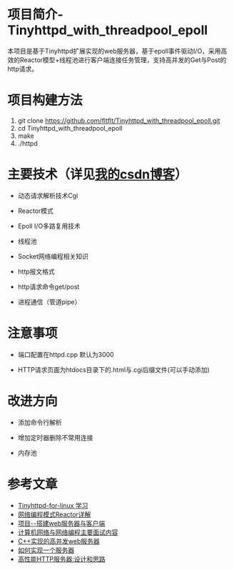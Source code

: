 # 项目简介-Tinyhttpd_with_threadpool_epoll

本项目是基于Tinyhttpd扩展实现的web服务器，基于epoll事件驱动I/O，采用高效的Reactor模型+线程池进行客户端连接任务管理，支持高并发的Get与Post的http请求。

# 项目构建方法

1. git clone https://github.com/fltflt/Tinyhttpd_with_threadpool_epoll.git
2. cd Tinyhttpd_with_threadpool_epoll
3. make
4. ./httpd

# 主要技术（详见[我的csdn博客](https://blog.csdn.net/qq_39751437/article/details/105265301)）

- 动态请求解析技术Cgi

+ Reactor模式

* Epoll I/O多路复用技术

- 线程池

- Socket网络编程相关知识

- http报文格式

- http请求命令get/post

+ 进程通信（管道pipe）

# 注意事项

- 端口配置在httpd.cpp 默认为3000
+ HTTP请求页面为htdocs目录下的.html与.cgi后缀文件(可以手动添加)

# 改进方向
- 添加命令行解析
+ 增加定时器删除不常用连接
- 内存池
# 参考文章
- [Tinyhttpd-for-linux 学习](https://github.com/fltflt/Tinyhttpd-for-linux)
- [网络编程模式Reactor详解](https://blog.csdn.net/qq_39751437/article/details/105446909)
- [项目--搭建web服务器与客户端](https://blog.csdn.net/qq_39751437/article/details/105265301)
- [计算机网络与网络编程主要面试内容](https://blog.csdn.net/qq_39751437/article/details/104969909)
- [C++实现的高并发web服务器](https://github.com/Fizell/webServer)
- [如何实现一个服务器](https://zyearn.github.io/blog/2015/05/16/how-to-write-a-server/)
- [高性能HTTP服务器:设计和思路](https://blog.csdn.net/qq_41111491/article/details/104288554)
